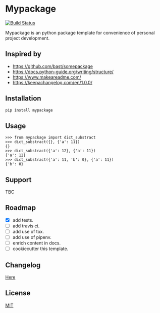 # Mypackage

[![Build Status](https://travis-ci.org/xuzuoyang/mypackage.svg?branch=master)](https://travis-ci.org/xuzuoyang/mypackage)

Mypackage is an python package template for convenience of personal project development.

## Inspired by

- https://github.com/bast/somepackage
- https://docs.python-guide.org/writing/structure/
- https://www.makeareadme.com/
- https://keepachangelog.com/en/1.0.0/

## Installation

```bash
pip install mypackage
```

## Usage

```
>>> from mypackage import dict_substract
>>> dict_substract({}, {'a': 11})
{}
>>> dict_substract({'a': 12}, {'a': 11})
{'a': 12}
>>> dict_substract({'a': 11, 'b': 0}, {'a': 11})
{'b': 0}
```

## Support

TBC

## Roadmap

- [x] add tests.
- [ ] add travis ci.
- [ ] add use of tox.
- [ ] add use of pipenv.
- [ ] enrich content in docs.
- [ ] cookiecutter this template.

## Changelog

[Here](docs/CHANGELOG.md)

## License
[MIT](LICENSE)
